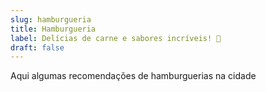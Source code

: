 ```yaml
---
slug: hamburgueria
title: Hamburgueria
label: Delícias de carne e sabores incríveis! 🤤
draft: false
---
```


Aqui algumas recomendações de hamburguerias na cidade
<!--more-->
